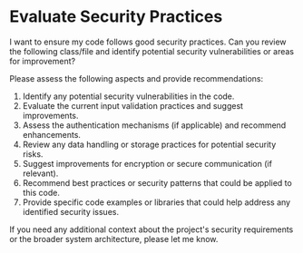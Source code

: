 # Evaluate Security Practices

I want to ensure my code follows good security practices. Can you review the following class/file and identify potential security vulnerabilities or areas for improvement?




Please assess the following aspects and provide recommendations:

1. Identify any potential security vulnerabilities in the code.
2. Evaluate the current input validation practices and suggest improvements.
3. Assess the authentication mechanisms (if applicable) and recommend enhancements.
4. Review any data handling or storage practices for potential security risks.
5. Suggest improvements for encryption or secure communication (if relevant).
6. Recommend best practices or security patterns that could be applied to this code.
7. Provide specific code examples or libraries that could help address any identified security issues.

If you need any additional context about the project's security requirements or the broader system architecture, please let me know.